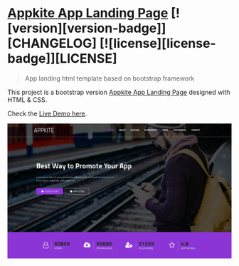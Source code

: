 # [Appkite App Landing Page](http://echotemplate.com) [![version][version-badge]][CHANGELOG] [![license][license-badge]][LICENSE]

> App landing html template based on bootstrap framework

This project is a bootstrap version [Appkite App Landing Page](http://echotemplate.com) designed with HTML & CSS.

Check the [Live Demo here](http://vuejs.creative-tim.com/vue-light-bootstrap-dashboard).

![](screenshot.PNG)
